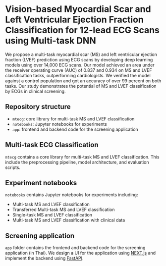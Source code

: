 # Vision-based Myocardial Scar and Left Ventricular Ejection Fraction Classification for 12-lead ECG Scans using Multi-task DNN

We propose a multi-task myocardial scar (MS) and left ventricular ejection fraction (LVEF) prediction using ECG scans by
developing deep learning models using over 14,000 ECG scans. Our model achieved an area under the receiver operating curve
(AUC) of 0.837 and 0.934 on MS and LVEF classification tasks, outperforming cardiologists. We verified the model against
a control population and got an accuracy of over 99 percent on both tasks. Our study demonstrates the potential of MS and
LVEF classification by ECGs in clinical screening.

## Repository structure

- `mtecg`: core library for multi-task MS and LVEF classification
- `notebooks`: Jupyter notebooks for experiments
- `app`: frontend and backend code for the screening application

## Multi-task ECG Classification

`mtecg` contains a core library for multi-task MS and LVEF classification. This include the preprocessing pipeline,
model architecture, and evaluation scripts.

## Experiment notebooks

`notebooks` contains Jupyter notebooks for experiments including:

- Multi-task MS and LVEF classification
- Transferred Multi-task MS and LVEF classification
- Single-task MS and LVEF classification
- Multi-task MS and LVEF classification with clinical data

## Screening application

`app` folder contains the frontend and backend code for the screening application (in Thai).
We design a UI for the application using [NEXT.js](https://nextjs.org/) and implement the backend
using [FastAPI](https://fastapi.tiangolo.com/).
